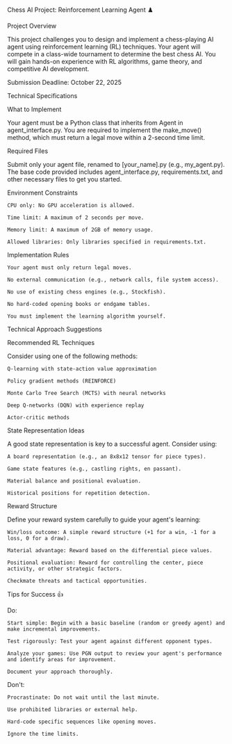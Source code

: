 Chess AI Project: Reinforcement Learning Agent ♟️

Project Overview

This project challenges you to design and implement a chess-playing AI agent using reinforcement learning (RL) techniques. Your agent will compete in a class-wide tournament to determine the best chess AI. You will gain hands-on experience with RL algorithms, game theory, and competitive AI development.

Submission Deadline: October 22, 2025

Technical Specifications

What to Implement

Your agent must be a Python class that inherits from Agent in agent_interface.py. You are required to implement the make_move() method, which must return a legal move within a 2-second time limit.

Required Files

Submit only your agent file, renamed to [your_name].py (e.g., my_agent.py). The base code provided includes agent_interface.py, requirements.txt, and other necessary files to get you started.

Environment Constraints

    CPU only: No GPU acceleration is allowed.

    Time limit: A maximum of 2 seconds per move.

    Memory limit: A maximum of 2GB of memory usage.

    Allowed libraries: Only libraries specified in requirements.txt.

Implementation Rules

    Your agent must only return legal moves.

    No external communication (e.g., network calls, file system access).

    No use of existing chess engines (e.g., Stockfish).

    No hard-coded opening books or endgame tables.

    You must implement the learning algorithm yourself.

Technical Approach Suggestions

Recommended RL Techniques

Consider using one of the following methods:

    Q-learning with state-action value approximation

    Policy gradient methods (REINFORCE)

    Monte Carlo Tree Search (MCTS) with neural networks

    Deep Q-networks (DQN) with experience replay

    Actor-critic methods

State Representation Ideas

A good state representation is key to a successful agent. Consider using:

    A board representation (e.g., an 8x8x12 tensor for piece types).

    Game state features (e.g., castling rights, en passant).

    Material balance and positional evaluation.

    Historical positions for repetition detection.

Reward Structure

Define your reward system carefully to guide your agent's learning:

    Win/loss outcome: A simple reward structure (+1 for a win, -1 for a loss, 0 for a draw).

    Material advantage: Reward based on the differential piece values.

    Positional evaluation: Reward for controlling the center, piece activity, or other strategic factors.

    Checkmate threats and tactical opportunities.

Tips for Success 👍

Do:

    Start simple: Begin with a basic baseline (random or greedy agent) and make incremental improvements.

    Test rigorously: Test your agent against different opponent types.

    Analyze your games: Use PGN output to review your agent's performance and identify areas for improvement.

    Document your approach thoroughly.

Don't:

    Procrastinate: Do not wait until the last minute.

    Use prohibited libraries or external help.

    Hard-code specific sequences like opening moves.

    Ignore the time limits.
